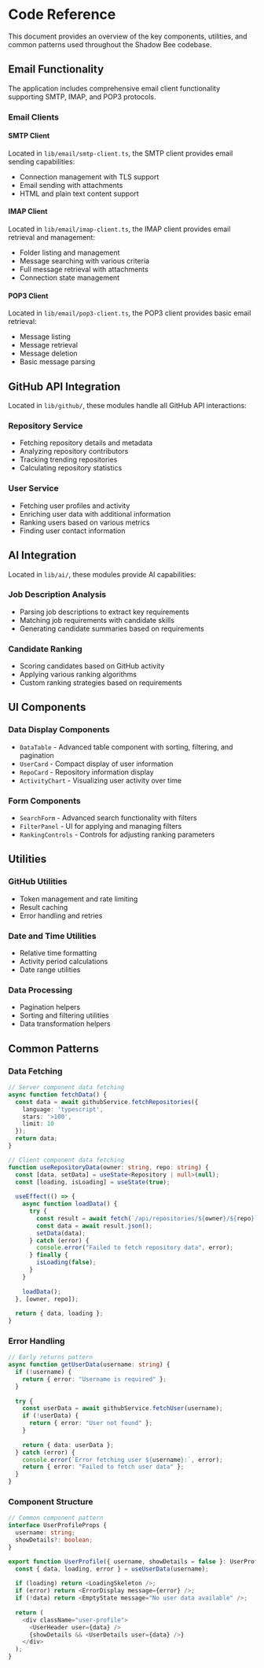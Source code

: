 # Code Reference

This document provides an overview of the key components, utilities, and common patterns used throughout the Shadow Bee codebase.

## Email Functionality

The application includes comprehensive email client functionality supporting SMTP, IMAP, and POP3 protocols.

### Email Clients

#### SMTP Client
Located in `lib/email/smtp-client.ts`, the SMTP client provides email sending capabilities:
- Connection management with TLS support
- Email sending with attachments
- HTML and plain text content support

#### IMAP Client
Located in `lib/email/imap-client.ts`, the IMAP client provides email retrieval and management:
- Folder listing and management
- Message searching with various criteria
- Full message retrieval with attachments
- Connection state management

#### POP3 Client
Located in `lib/email/pop3-client.ts`, the POP3 client provides basic email retrieval:
- Message listing
- Message retrieval
- Message deletion
- Basic message parsing

## GitHub API Integration

Located in `lib/github/`, these modules handle all GitHub API interactions:

### Repository Service
- Fetching repository details and metadata
- Analyzing repository contributors
- Tracking trending repositories
- Calculating repository statistics

### User Service
- Fetching user profiles and activity
- Enriching user data with additional information
- Ranking users based on various metrics
- Finding user contact information

## AI Integration

Located in `lib/ai/`, these modules provide AI capabilities:

### Job Description Analysis
- Parsing job descriptions to extract key requirements
- Matching job requirements with candidate skills
- Generating candidate summaries based on requirements

### Candidate Ranking
- Scoring candidates based on GitHub activity
- Applying various ranking algorithms
- Custom ranking strategies based on requirements

## UI Components

### Data Display Components
- `DataTable` - Advanced table component with sorting, filtering, and pagination
- `UserCard` - Compact display of user information
- `RepoCard` - Repository information display
- `ActivityChart` - Visualizing user activity over time

### Form Components
- `SearchForm` - Advanced search functionality with filters
- `FilterPanel` - UI for applying and managing filters
- `RankingControls` - Controls for adjusting ranking parameters

## Utilities

### GitHub Utilities
- Token management and rate limiting
- Result caching
- Error handling and retries

### Date and Time Utilities
- Relative time formatting
- Activity period calculations
- Date range utilities

### Data Processing
- Pagination helpers
- Sorting and filtering utilities
- Data transformation helpers

## Common Patterns

### Data Fetching
```typescript
// Server component data fetching
async function fetchData() {
  const data = await githubService.fetchRepositories({
    language: 'typescript',
    stars: '>100',
    limit: 10
  });
  return data;
}

// Client component data fetching
function useRepositoryData(owner: string, repo: string) {
  const [data, setData] = useState<Repository | null>(null);
  const [loading, isLoading] = useState(true);
  
  useEffect(() => {
    async function loadData() {
      try {
        const result = await fetch(`/api/repositories/${owner}/${repo}`);
        const data = await result.json();
        setData(data);
      } catch (error) {
        console.error("Failed to fetch repository data", error);
      } finally {
        isLoading(false);
      }
    }
    
    loadData();
  }, [owner, repo]);
  
  return { data, loading };
}
```

### Error Handling
```typescript
// Early returns pattern
async function getUserData(username: string) {
  if (!username) {
    return { error: "Username is required" };
  }
  
  try {
    const userData = await githubService.fetchUser(username);
    if (!userData) {
      return { error: "User not found" };
    }
    
    return { data: userData };
  } catch (error) {
    console.error(`Error fetching user ${username}:`, error);
    return { error: "Failed to fetch user data" };
  }
}
```

### Component Structure
```typescript
// Common component pattern
interface UserProfileProps {
  username: string;
  showDetails?: boolean;
}

export function UserProfile({ username, showDetails = false }: UserProfileProps) {
  const { data, loading, error } = useUserData(username);
  
  if (loading) return <LoadingSkeleton />;
  if (error) return <ErrorDisplay message={error} />;
  if (!data) return <EmptyState message="No user data available" />;
  
  return (
    <div className="user-profile">
      <UserHeader user={data} />
      {showDetails && <UserDetails user={data} />}
    </div>
  );
}
``` 